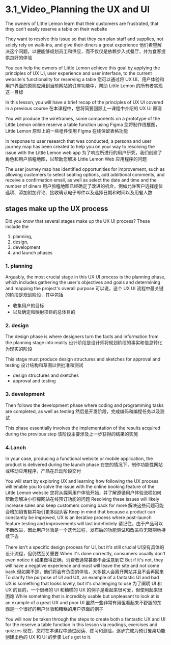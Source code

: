 # 3.1_Video_Planning the UX and UI

The owners of Little Lemon learn that their customers are frustrated, that they can't easily reserve a table on their website

They want to resolve this issue so that they can plan staff and supplies, not solely rely on walk-ins, and give their diners a great experience
他们希望解决这个问题，以便能够规划员工和供应，而不仅仅是依赖步入式餐厅，并为食客提供良好的体验

You can help the owners of Little Lemon achieve this goal by applying the principles of UX UI, user experience and user interface, to the current website's functionality for reserving a table
您可以通过将 UX UI、用户体验和用户界面的原则应用到当前网站的订座功能中，帮助 Little Lemon 的所有者实现这一目标

In this lesson, you will have a brief recap of the principles of UX UI covered in a previous course
在本课程中，您将简要回顾上一课程中介绍的 UX UI 原理

You will produce the wireframes, some components on a prototype of the Little Lemon online reserve a table function using Figma
您将制作线框图，Little Lemon 原型上的一些组件使用 Figma 在线保留表格功能

In response to user research that was conducted, a persona and user journey map has been created to help you on your way to resolving the issue with the Little Lemon web app
为了响应所进行的用户研究，我们创建了角色和用户旅程地图，以帮助您解决 Little Lemon Web 应用程序的问题

The user journey map has identified opportunities for improvement, such as allowing customers to select seating options, add additional comments, and receive a confirmation email, as well as select the date and time and the number of diners
用户旅程地图已经确定了改进的机会，例如允许客户选择座位选项、添加附加评论、接收确认电子邮件以及选择日期和时间以及用餐人数

## stages make up the UX process
Did you know that several stages make up the UX UI process? 
These include the 

1. planning, 
2. design, 
3. development 
4. and launch phases

### 1. planning
Arguably, the most crucial stage in this UX UI process is the planning phase, which includes gathering the user's objectives and goals and determining and mapping the project's overall purpose
可以说，这个 UX UI 流程中最关键的阶段是规划阶段，其中包括
- 收集用户的目标
- 以及确定和映射项目的总体目的

### 2. design
The design phase is where designers turn the facts and information from the planning stage into reality
设计阶段是设计师将规划阶段的事实和信息转化为现实的阶段

This stage must produce design structures and sketches for approval and testing
设计结构和草图以供批准和测试

- design structures and sketches
- approval and testing

### 3. development
Then follows the development phase where coding and programming tasks are completed, as well as testing
然后是开发阶段，完成编码和编程任务以及测试

This phase essentially involves the implementation of the results acquired during the previous step
该阶段主要涉及上一步获得的结果的实施

### 4.Lanch
In your case, producing a functional website or mobile application, the product is delivered during the launch phase
在您的情况下，制作功能性网站或移动应用程序，产品在启动阶段交付

You will start by exploring UX and learning how following the UX process will enable you to solve the issue with the online booking feature of the Little Lemon website
您将从探索用户体验开始，并了解遵循用户体验流程如何帮助您解决小柠檬网站在线预订功能的问题
Resolving these issues will likely increase sales and keep customers coming back for more
解决这些问题可能会增加销售额并吸引更多回头客
Keep in mind that because a product can constantly be improved, UX is an iterative process where post-launch feature testing and improvements will last indefinitely
请记住，由于产品可以不断改进，因此用户体验是一个迭代过程，发布后的功能测试和改进将无限期地持续下去

There isn't a specific design process for UI, but it's still crucial
UI没有具体的设计流程，但仍然至关重要
When it's done correctly, consumers usually don't even notice it
如果做得正确，消费者通常甚至不会注意到它
But if it's not, they will have a negative experience and most will leave the site and not come back
但如果不是，他们将会有负面的体验，大多数人会离开网站并且不会再回来
To clarify the purpose of UI and UX, an example of a fantastic UI and bad UX is something that looks lovely, but it's challenging to use
为了阐明 UI 和 UX 的目的，一个很棒的 UI 和糟糕的 UX 的例子是看起来很可爱，但使用起来很困难
While something that is incredibly usable but unpleasant to look at is an example of a great UX and poor UI
虽然一些非常有用但看起来不舒服的东西是一个很好的用户体验和糟糕的用户界面的例子

You will now be taken through the steps to create both a fantastic UX and UI for the reserve a table function in this lesson via readings, exercises and quizzes
现在，您将在本课程中通过阅读、练习和测验，逐步完成为预订餐桌功能创建出色的 UX 和 UI 的步骤
Let's get to it.










